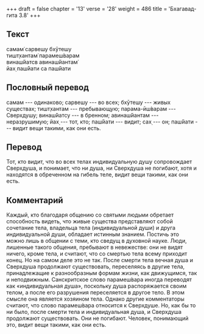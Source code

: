 +++
draft = false
chapter = '13'
verse = '28'
weight = 486
title = 'Бхагавад-гита 3.8'
+++
## Текст

самам̇ сарвешу бхӯтешу  
тишт̣хантам̇ парамеш́варам  
винаш́йатсв авинаш́йантам̇  
йах̣ паш́йати са паш́йати

## Пословный перевод

самам --- одинаково; сарвешу --- во всех; бхӯтешу --- живых существах;
тишт̣хантам --- пребывающую; парама-ӣш́варам --- Сверхдушу; винаш́йатсу ---
в бренном; авинаш́йантам --- неразрушимую; йах̣ --- тот, кто; паш́йати ---
видит; сах̣ --- он; паш́йати --- видит вещи такими, как они есть.

## Перевод

Тот, кто видит, что во всех телах индивидуальную душу сопровождает
Сверхдуша, и понимает, что ни душа, ни Сверхдуша не погибают, хотя и
находятся в обреченном на гибель теле, видит вещи такими, как они есть.

## Комментарий

Каждый, кто благодаря общению со святыми людьми обретает способность
видеть, что живые существа представляют собой сочетание тела, владельца
тела (индивидуальной души) и друга индивидуальной души, обладает
истинным знанием. Постичь это можно лишь в общении с теми, кто сведущ в
духовной науке. Люди, лишенные такого общения, пребывают в невежестве:
они не видят ничего, кроме тела, и считают, что со смертью тела всему
приходит конец. Но на самом деле это не так. После смерти тела вечная
душа и Сверхдуша продолжают существовать, переселяясь в другие тела,
принадлежащие к разнообразным формам жизни, как движущимся, так и
неподвижным. Санскритское слово парамеш́вара иногда переводят как
«индивидуальная душа», поскольку душа распоряжается своим телом, а после
его разрушения переселяется в другое тело. В этом смысле она является
хозяином тела. Однако другие комментаторы считают, что слово парамеш́вара
относится к Сверхдуше. Но, как бы то ни было, после смерти тела и
индивидуальная душа, и Сверхдуша продолжают существовать. Они не
погибают. Человек, понимающий это, видит вещи такими, как они есть.

